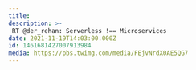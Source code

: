 ```yaml
---
title: 
description: >-
 RT @der_rehan: Serverless !== Microservices
date: 2021-11-19T14:03:00.000Z
id: 1461681427007913984
media: https://pbs.twimg.com/media/FEjvNrdX0AE5QG7
---
```

